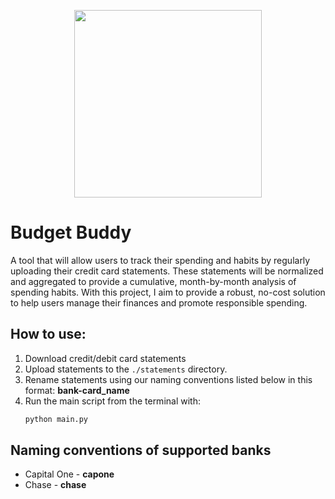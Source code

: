 <p align="center">
  <img src="https://github.com/Saahilp18/Budget-Buddy/assets/40773540/4533dfb4-ee08-42e5-9f85-3f44fd1a5dfc" width="300" height="300">
</p>

# Budget Buddy
A tool that will allow users to track their spending and habits by regularly uploading their credit card statements. These statements will be normalized and aggregated to provide a cumulative, month-by-month analysis of spending habits. With this project, I aim to provide a robust, no-cost solution to help users manage their finances and promote responsible spending.

## How to use:
1. Download credit/debit card statements
2. Upload statements to the `./statements` directory.
3. Rename statements using our naming conventions listed below in this format: **bank-card_name**
4. Run the main script from the terminal with:
   ```bash
   python main.py
   ```

## Naming conventions of supported banks
- Capital One - **capone**
- Chase - **chase**
